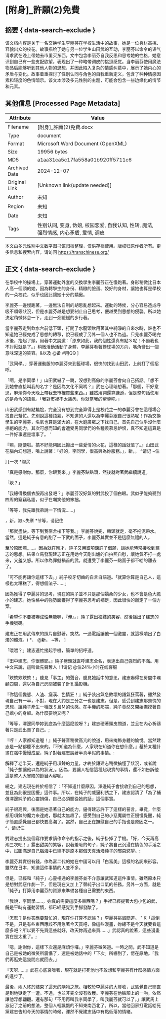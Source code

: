 # [附身]_許願(2)免費



## 摘要  { data-search-exclude }

<!-- tcd_abstract -->
该文档内容是关于一名交换学生李丽芬在学校生活中的故事，她是一位身材高挑、容貌出众的校花。故事描绘了她与另一位学生山田武的互动，李丽芬以命令的语气请求武在晚上带她去市里买东西。文中包含李丽芬自我反思和思考她的性格，她意识到自己有一些支配欲望，表现出了一种略带调皮的挑逗感觉。当李丽芬使用魔法物品后能够听到其他人物的思想，并因此陷入复杂的情感纠葛中，展示了她内心的矛盾与变化。故事着重探讨了性别认同与角色的自我重新定义，包含了种种情感因素和轻度的色情暗示。该文本涉及多元性别的主题，可能会包含一些边缘化的情节和元素。

<!-- tcd_abstract_end -->

## 其他信息 [Processed Page Metadata]

| Attribute       | Value                                  |
|-----------------|----------------------------------------|
| Filename        | [附身]_許願(2)免費.docx                             |
| Type            | document                                 |
| Format          | Microsoft Word Document (OpenXML)                               |
| Size            | 19956 bytes                           |
| MD5             | a1aa31ca5c17fa558a01b920ff5711c6                                  |
| Archived Date   | 2024-12-07                             |
| Original Link   | [Unknown link(update needed)]                         |
| Author          | 未知                               |
| Region          | 未知                               |
| Date            | 未知                                 |
| Tags            | 性别认同, 变身, 伪娘, 校园恋爱, 自我认知, 性转, 魔法, 强烈情感, 内心矛盾, 爱情, 调皮                                 |

本文由多元性别中文数字图书馆归档整理，仅供存档使用。版权归原作者所有。更多信息和搜索内容，请访问 <https://transchinese.org/>


## 正文 { data-search-exclude }

<!-- tcd_main_text -->
在學校中的操場上，穿著運動外套的交換學生李麗芬正在慢跑著。身形稍微比日本人高一個頭的她，因為轉學生的身份、精緻的臉蛋、姣好的身材，讓她也算是學校的一朵校花，似乎也因此讓她十分的驕傲。

李麗芬一邊慢跑著，一邊無法自制的胡思亂想起來。運動的時候，分心容易造成呼吸不順等狀況，但是李麗芬越是想要制止自己思考，便越受到思想的侵襲。所以她決定稍微休息一下，走到一旁緩緩的步行著。

當李麗芬走到飲水台前低下頭，打開了水龍頭飲用著其中純淨的自來水時，誰也不知道她已經完成了思想的轉移，說已經成了另外一個人也不為過。只見李麗芬喝完水後，抬起了頭，用著中文說道：「原來如此，我的個性還真有點Ｓ呢！不過我也不討厭就是了。」稍微活動活動了身體，李麗芬看著籃球場的方向，嘴角彎出一個意味深遠的笑容。&以及 @备 #用QQ ]

「武同學。」穿著運動服的李麗芬來到籃球場，很快的找到山田武，上前打了個招呼。

「啊，是李同學！」山田武嚇了一跳，沒想到高傲的李麗芬會向自己搭話。『想不到她會直接叫我的名字？是因為文化不同嗎？』武在心理暗想著。「那個，不好意思，麻煩你今天晚上帶我去市裡買些東西。」雖然用詞還算謙遜，但是整句話使用的是命令的語氣。「我對市裡不太熟悉，你就當我的嚮導吧。」

山田武感到有點尷尬，完全沒有想到完全算得上是校花之一的李麗芬會在這種場合找自己幫忙。先別說這種語氣，不知道的人還以為李麗芬跟自己很熟呢！作為交換學生的李麗芬，名氣也算是滿大的，在大庭廣眾之下找自己，首先自己似乎沒什麼拒絕的能力，其次可想而知的會遭受男同學們的各種羨慕忌妒恨，真不知道這算是一件好事還是壞事了。 '

『嘛，隨便啦。搞不好能夠因此擦出一些愛情的火花，這樣的話就值了。』山田武在腦內幻想道，嘴上說著：「好的，李同學，很高興為妳服務。」，新，， ^请记 ~住

 ] [一次 *购买

「真是感謝你。那麼，你跟我來。」李麗芬點點頭，然後就對著武繼續說道。

「欸？」

「我總得換個衣服再出發吧？」李麗芬沒好氣的對武投了個白眼。武似乎能夠聽到四周的竊竊私語，似乎在嘲笑他的笨拙。

「等等，我先跟我弟說一下情況......」

，新，缺~失章 *节等，请记住

「那就盡快。等下到我宿舍樓下等我。」李麗芬說完，轉頭就走，毫不拖泥帶水。當然，這是純子有意的削了一下武的面子，李麗芬其實並不是這麼無禮的人。

至於原因嘛......。因為就在剛才，純子又用銀項鍊許了個願，讓她能時常接收到建志的思想。結果立馬發現建志正在用她今天剛出爐的自拍照自慰，讓她氣不打一處來，又羞又怒。所以作為罪魁禍首的武，就遭受了李麗芬一點面子都不給的離去了。

「可不能再讓你這樣下去。」純子咬牙切齒的自言自語道。「就算你算是自己人，這樣也太糟糕了，得想個法子......」

因為獲得了李麗芬的思考，現在的純子並不只是那個嬌柔的少女，也不會是色大膽小的建志。她性格中的強勢面獲得了李麗芬思考的補足，因此很快的敲定了一個方案。

「希望你不要被嚇成性無能喔，『俺』。」純子露出狡黠的笑容，然後播出了建志的手機號碼。

建志正在用武傳來的照片自慰著。突然，一通電話讓他一個激靈，就這樣噴出了白濁的體液。(
*， @新， ~等， ]

「喂喂？」建志連忙接起手機，簡單的招呼道。

『田中建志，你很髒耶。』純子劈頭就直呼建志全名，表達出自己強烈的不滿。用中文來說，這叫做先聲奪人！1请记 @住24%小时在线客服

「欸欸欸欸欸！」聽見「事主」的聲音，聽見她話中的意思，建志嚇得在房間中環顧四周，還以為自己房間被裝了針孔攝影機。

『你這個變態、人渣、癡漢、色情狂！』純子裝出氣急敗壞的語氣狂罵著，雖然發現自己有一半，不對，現在大約是三分之一也是建志。但是，感受到建志那羞愧的思想，讓純子產生一種既Ｓ且Ｍ的快感。在手機的那端，純子竟然又開始撫摸著自己嬌小的身軀。為什麼要說又呢？

「等等，澤邊同學妳到底為什麼這麼說呀？」建志硬著頭皮問道，並且在內心祈禱著只是武出賣了自己。;

『哼！人家都知道喔！』純子聲音稍微高亢的說道，用來掩飾身體的愉悅。當然建志是一點都聽不出來的。『不知道為什麼，人家現在知道你在想什麼。』基於某種計畫在腦中慢慢成型，純子對著建志說著半真半假的事情。:

解釋了老半天，還是純子用項鍊的力量，才終於讓建志稍微搞懂了狀況，或者說「純子想讓他以為的狀況」。因為，要讓人相信這種超現實的事情，還不如告訴他這是整人大冒險的節目內容呢。

總之，建志現在終於相信了：「不知道什麼原因，澤邊純子會接收到自己的思想，並且為此很是困擾」這件事。所以，在純子的威逼利誘之下，建志認清了「為了補償澤邊純子的心靈損傷，自己必須聽從她的話」這個事實。

純子很高興，後面是她憑著自己的能力，逼得建志許下了這樣的誓言。畢竟，什麼都用項鍊的魔力來達成，那就太無趣了。感受到自己的小惡魔屬性正慢慢覺醒，純子簡直感覺自己都快要高潮了。當然，自己正在撫慰自己的手指也是原因之一。
 ^，请记住

對建志提出幾個寫作要求讀作命令的指示之後，純子掛掉了手機。「好，今天再高潮三次吧！」露出甜美的笑容，說著羞恥的句子，純子將自己沉浸在情色的手淫之中，試圖滿足自己腦海中已經不是原本那個天真活潑純子的邪惡慾望。:

李麗芬其實很有錢，作為富二代的她在中國可以用「白富美」這樣的名詞來形容。雖然在日本，知道這件事情的人並不多。

但是，已經和「純子」心靈相通的李麗芬並不介意讓武知道這件事情。雖然原本只是想對武惡作劇一下，但是現在又加上了替純子出口氣的任務。另外一方面，就是「純子」打算用李麗芬的資源來準備各種自己需要的東西。

「我說，李同學......，妳真的需要這麼多東西嗎？」手裡已經提著大包小包的武，饒是平時有運動習慣，都已經感覺到手腳發酸了。

「怎麼？是你答應要幫忙的，現在你打算不認帳？」李麗芬挑眉問道。 " K「這倒不是，只是有些東西應該不用急著今天買吧，像這些漫畫，妳總不是今天就要看這麼多吧？所以要不先買這些就好，改天妳再過來買......」武認真的說著，這些漫畫實在是太重了。;

「嗯，謝謝你，這樣下次還是麻煩你囉。」李麗芬微笑道。一時之間，武不知道是自己是被她的微笑所震懾了，還是被她話中的「下次」所嚇到了，愣在原地。「我們再逛完這幾間店就回去。」

『天呀......』武在心底哀嚎著，現在就是打死他也不敢想和李麗芬有什麼感情方面的進步了。

最後，兩人終於結束了這天的購物之旅。相較於李麗芬的大豐收，武感覺自己簡直是到地獄走了一遭。不過，也並非完全沒有收穫。李麗芬在他臉頰上的一吻，依然讓他浮想翩翩。還有那句「不用再叫我李同學了，叫我麗芬就可以了。」讓武馬上忘記了之前的想法，整個人輕飄飄的不知東南西北了。所以，當他回家打電話給死黨建志告知今天的事情的時候，渾然不覺建志話中有點低落的情緒。
<!-- tcd_main_text_end -->

